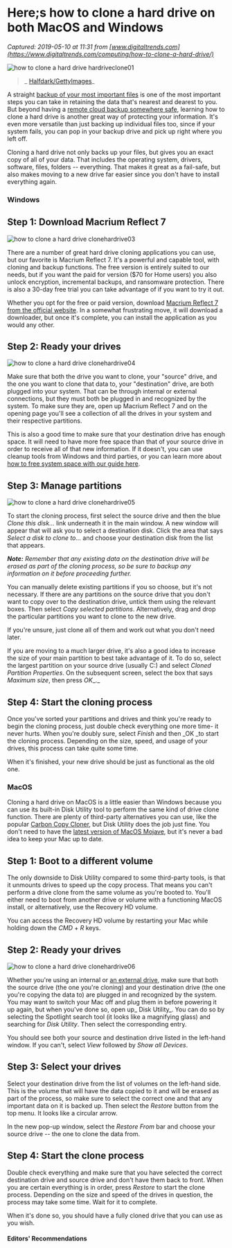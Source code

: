 # Here;s how to clone a hard drive on both MacOS and Windows

_Captured: 2019-05-10 at 11:31 from [www.digitaltrends.com](https://www.digitaltrends.com/computing/how-to-clone-a-hard-drive/)_

![how to clone a hard drive hardriveclone01](https://icdn6.digitaltrends.com/image/hardriveclone01-720x720.jpg)

> _ [Halfdark/GettyImages](https://www.gettyimages.co.uk/search/photographer?family=creative&photographer=Halfdark&excludenudity=true&sort=best&agreements=pa:39946&license=rf,rm&page=1#license)_

A straight [backup of your most important files](https://www.digitaltrends.com/computing/how-to-back-up-computer-hard-drive/) is one of the most important steps you can take in retaining the data that's nearest and dearest to you. But beyond having a [remote cloud backup somewhere safe](https://www.digitaltrends.com/computing/best-cloud-storage-services-compared/), learning how to clone a hard drive is another great way of protecting your information. It's even more versatile than just backing up individual files too, since if your system fails, you can pop in your backup drive and pick up right where you left off.

Cloning a hard drive not only backs up your files, but gives you an exact copy of all of your data. That includes the operating system, drivers, software, files, folders -- everything. That makes it great as a fail-safe, but also makes moving to a new drive far easier since you don't have to install everything again.

### Windows

## Step 1: Download Macrium Reflect 7

![how to clone a hard drive clonehardrive03](https://icdn7.digitaltrends.com/image/clonehardrive03-720x720.jpg)

There are a number of great hard drive cloning applications you can use, but our favorite is Macrium Reflect 7. It's a powerful and capable tool, with cloning and backup functions. The free version is entirely suited to our needs, but if you want the paid for version ($70 for Home users) you also unlock encryption, incremental backups, and ransomware protection. There is also a 30-day free trial you can take advantage of if you want to try it out.

Whether you opt for the free or paid version, download [Macrium Reflect 7 from the official website](https://www.macrium.com/reflectfree). In a somewhat frustrating move, it will download a downloader, but once it's complete, you can install the application as you would any other.

## **Step 2: Ready your drives**

![how to clone a hard drive clonehardrive04](https://icdn2.digitaltrends.com/image/clonehardrive04-720x720.jpg)

Make sure that both the drive you want to clone, your "source" drive, and the one you want to clone that data to, your "destination" drive, are both plugged into your system. That can be through internal or external connections, but they must both be plugged in and recognized by the system. To make sure they are, open up Macrium Reflect 7 and on the opening page you'll see a collection of all the drives in your system and their respective partitions.

This is also a good time to make sure that your destination drive has enough space. It will need to have more free space than that of your source drive in order to receive all of that new information. If it doesn't, you can use cleanup tools from Windows and third parties, or you can learn more about [how to free system space with our guide here](https://www.digitaltrends.com/computing/hard-drive-feeling-messy-you-can-tame-it-easily-in-windows-10/).

## Step 3: Manage partitions

![how to clone a hard drive clonehardrive05](https://icdn3.digitaltrends.com/image/clonehardrive05-720x720.jpg)

To start the cloning process, first select the source drive and then the blue _Clone this disk…_ link underneath it in the main window. A new window will appear that will ask you to select a destination disk. Click the area that says _Select a disk to clone to…_ and choose your destination disk from the list that appears.

_**Note:**_ _Remember that any existing data on the destination drive will be erased as part of the cloning process, so be sure to backup any information on it before proceeding further._

You can manually delete existing partitions if you so choose, but it's not necessary. If there are any partitions on the source drive that you don't want to copy over to the destination drive, untick them using the relevant boxes. Then select _Copy selected partitions_. Alternatively, drag and drop the particular partitions you want to clone to the new drive.

If you're unsure, just clone all of them and work out what you don't need later.

If you are moving to a much larger drive, it's also a good idea to increase the size of your main partition to best take advantage of it. To do so, select the largest partition on your source drive (usually C:) and select _Cloned Partition Properties_. On the subsequent screen, select the box that says _Maximum size_, then press _OK__._

## Step 4: Start the cloning process

Once you've sorted your partitions and drives and think you're ready to begin the cloning process, just double check everything one more time- it never hurts. When you're doubly sure, select _Finish_ and then _OK _to start the cloning process. Depending on the size, speed, and usage of your drives, this process can take quite some time.

When it's finished, your new drive should be just as functional as the old one.

### MacOS

Cloning a hard drive on MacOS is a little easier than Windows because you can use its built-in Disk Utility tool to perform the same kind of drive clone function. There are plenty of third-party alternatives you can use, like the popular [Carbon Copy Cloner](https://bombich.com/), but Disk Utility does the job just fine. You don't need to have the [latest version of MacOS Mojave](https://www.digitaltrends.com/computing/macos-mojave-hands-on-review/), but it's never a bad idea to keep your Mac up to date.

## Step 1: Boot to a different volume

The only downside to Disk Utility compared to some third-party tools, is that it unmounts drives to speed up the copy process. That means you can't perform a drive clone from the same volume as you're booted to. You'll either need to boot from another drive or volume with a functioning MacOS install, or alternatively, use the Recovery HD volume.

You can access the Recovery HD volume by restarting your Mac while holding down the _CMD_ \+ _R_ keys.

## Step 2: Ready your drives

![how to clone a hard drive clonehardrive06](https://icdn4.digitaltrends.com/image/clonehardrive06-720x720.jpg)

Whether you're using an internal or [an external drive](https://www.digitaltrends.com/computing/best-external-hard-drives/), make sure that both the source drive (the one you're cloning) and your destination drive (the one you're copying the data to) are plugged in and recognized by the system. You may want to switch your Mac off and plug them in before powering it up again, but when you've done so, open up_ Disk Utility_. You can do so by selecting the Spotlight search tool (it looks like a magnifying glass) and searching for _Disk Utility_. Then select the corresponding entry.

You should see both your source and destination drive listed in the left-hand window. If you can't, select _View_ followed by _Show all Devices_.

## Step 3: Select your drives

Select your destination drive from the list of volumes on the left-hand side. This is the volume that will have the data copied to it and will be erased as part of the process, so make sure to select the correct one and that any important data on it is backed up. Then select the _Restore_ button from the top menu. It looks like a circular arrow.

In the new pop-up window, select the _Restore From_ bar and choose your source drive -- the one to clone the data from.

## Step 4: Start the clone process

Double check everything and make sure that you have selected the correct destination drive and source drive and don't have them back to front. When you are certain everything is in order, press _Restore_ to start the clone process. Depending on the size and speed of the drives in question, the process may take some time. Wait for it to complete.

When it's done so, you should have a fully cloned drive that you can use as you wish.

#### Editors' Recommendations
